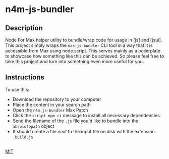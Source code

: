 n4m-js-bundler
==============

## Description

Node For Max helper utility to bundle/wrap code for usage in [js] and [jsui]. This project simply wraps the `max-js-bundler` CLI tool in a way that it is accessible from Max using node.script. This serves mainly as a boilerplate to showcase how something like this can be achieved. So please feel free to take this project and turn into something even more useful for you.

## Instructions

To use this:

* Download the repository to your computer
* Place the content in your search path
* Open the `n4m.js-bundler` Max Patch
* Click the `script npm ci` message to install all necessary dependencies
* Send the filename of the `.js` file you'd like to bundle into the `absolutepath` object
* It should create a file *next* to the input file on disk with the extension `.build.js`

##

[MIT](./LICENSE.md)
